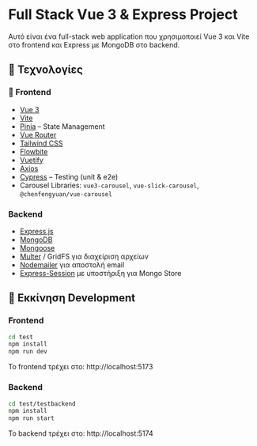 # Full Stack Vue 3 & Express Project

Αυτό είναι ένα full-stack web application που χρησιμοποιεί Vue 3 και Vite στο frontend και Express με MongoDB στο backend.

## 🔧 Τεχνολογίες

### 🎨 Frontend
- [Vue 3](https://vuejs.org/)
- [Vite](https://vitejs.dev/)
- [Pinia](https://pinia.vuejs.org/) – State Management
- [Vue Router](https://router.vuejs.org/)
- [Tailwind CSS](https://tailwindcss.com/)
- [Flowbite](https://flowbite.com/)
- [Vuetify](https://vuetifyjs.com/)
- [Axios](https://axios-http.com/)
- [Cypress](https://www.cypress.io/) – Testing (unit & e2e)
- Carousel Libraries: `vue3-carousel`, `vue-slick-carousel`, `@chenfengyuan/vue-carousel`

### Backend
- [Express.js](https://expressjs.com/)
- [MongoDB](https://www.mongodb.com/)
- [Mongoose](https://mongoosejs.com/)
- [Multer](https://github.com/expressjs/multer) / GridFS για διαχείριση αρχείων
- [Nodemailer](https://nodemailer.com/) για αποστολή email
- [Express-Session](https://github.com/expressjs/session) με υποστήριξη για Mongo Store

## 🚀 Εκκίνηση Development

### Frontend

```bash
cd test
npm install
npm run dev
```

Το frontend τρέχει στο: http://localhost:5173

### Backend

```bash
cd test/testbackend
npm install
npm run start
```
Το backend τρέχει στο: http://localhost:5174